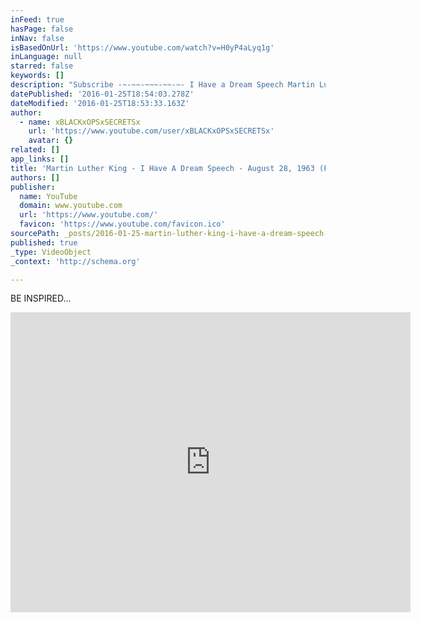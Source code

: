 ```yaml
---
inFeed: true
hasPage: false
inNav: false
isBasedOnUrl: 'https://www.youtube.com/watch?v=H0yP4aLyq1g'
inLanguage: null
starred: false
keywords: []
description: "Subscribe -~-~~-~~~-~~-~- I Have a Dream Speech Martin Luther King's Address at March on Washington August 28, 1963. Washington, D.C."
datePublished: '2016-01-25T18:54:03.278Z'
dateModified: '2016-01-25T18:53:33.163Z'
author:
  - name: xBLACKxOPSxSECRETSx
    url: 'https://www.youtube.com/user/xBLACKxOPSxSECRETSx'
    avatar: {}
related: []
app_links: []
title: 'Martin Luther King - I Have A Dream Speech - August 28, 1963 (Full Speech)'
authors: []
publisher:
  name: YouTube
  domain: www.youtube.com
  url: 'https://www.youtube.com/'
  favicon: 'https://www.youtube.com/favicon.ico'
sourcePath: _posts/2016-01-25-martin-luther-king-i-have-a-dream-speech-august-28-1963.md
published: true
_type: VideoObject
_context: 'http://schema.org'

---
```

BE INSPIRED...

<iframe src="https://cdn.embedly.com/widgets/media.html?src=https%3A%2F%2Fwww.youtube.com%2Fembed%2FH0yP4aLyq1g%3Ffeature%3Doembed&amp;url=https%3A%2F%2Fwww.youtube.com%2Fwatch%3Fv%3DH0yP4aLyq1g&amp;image=https%3A%2F%2Fi.ytimg.com%2Fvi%2FH0yP4aLyq1g%2Fhqdefault.jpg&amp;key=b7d04c9b404c499eba89ee7072e1c4f7&amp;type=text%2Fhtml&amp;schema=youtube" width="640" height="480" scrolling="no" frameborder="0" allowfullscreen="allowfullscreen" style=""></iframe>